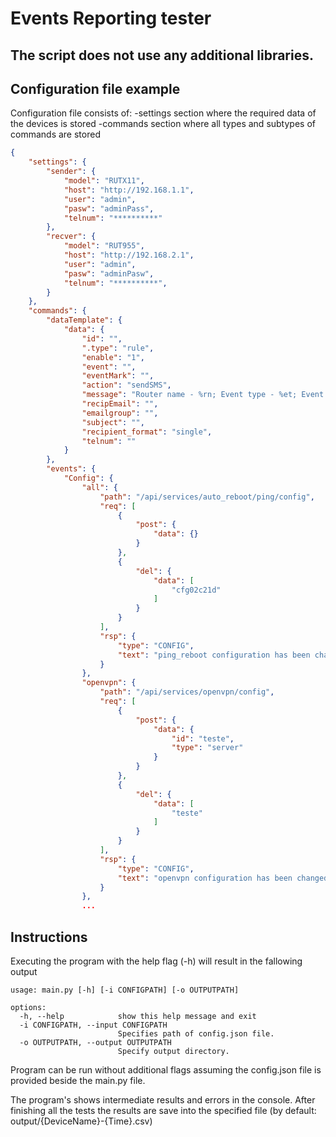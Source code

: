 # Events Reporting tester

## The script does not use any additional libraries.

## Configuration file example
Configuration file consists of:
    -settings section where the required data of the devices is stored
    -commands section where all types and subtypes of commands are stored

```json
{
    "settings": {
        "sender": {
            "model": "RUTX11",
            "host": "http://192.168.1.1",
            "user": "admin",
            "pasw": "adminPass",
            "telnum": "**********"
        },
        "recver": {
            "model": "RUT955",
            "host": "http://192.168.2.1",
            "user": "admin",
            "pasw": "adminPasw",
            "telnum": "**********",
        }
    },
    "commands": {
        "dataTemplate": {
            "data": {
                "id": "",
                ".type": "rule",
                "enable": "1",
                "event": "",
                "eventMark": "",
                "action": "sendSMS",
                "message": "Router name - %rn; Event type - %et; Event text - %ex; Time stamp - %ts",
                "recipEmail": "",
                "emailgroup": "",
                "subject": "",
                "recipient_format": "single",
                "telnum": ""
            }
        },
        "events": {
            "Config": {
                "all": {
                    "path": "/api/services/auto_reboot/ping/config",
                    "req": [
                        {
                            "post": {
                                "data": {}
                            }
                        },
                        {
                            "del": {
                                "data": [
                                    "cfg02c21d"
                                ]
                            }
                        }
                    ],
                    "rsp": {
                        "type": "CONFIG",
                        "text": "ping_reboot configuration has been changed"
                    }
                },
                "openvpn": {
                    "path": "/api/services/openvpn/config",
                    "req": [
                        {
                            "post": {
                                "data": {
                                    "id": "teste",
                                    "type": "server"
                                }
                            }
                        },
                        {
                            "del": {
                                "data": [
                                    "teste"
                                ]
                            }
                        }
                    ],
                    "rsp": {
                        "type": "CONFIG",
                        "text": "openvpn configuration has been changed"
                    }
                },
                ...
```

## Instructions

Executing the program with the help flag (-h) will result in the fallowing output
```
usage: main.py [-h] [-i CONFIGPATH] [-o OUTPUTPATH]

options:
  -h, --help            show this help message and exit
  -i CONFIGPATH, --input CONFIGPATH
                        Specifies path of config.json file.
  -o OUTPUTPATH, --output OUTPUTPATH
                        Specify output directory.
```

Program can be run without additional flags assuming the config.json file is provided beside the main.py file.

The program's shows intermediate results and errors in the console. After finishing all the tests the results are save into the specified file (by default: output/{DeviceName}-{Time}.csv)